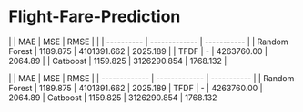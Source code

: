 # Flight-Fare-Prediction


|                 |     MAE    |      MSE      |    RMSE     |
|                 | ---------- | ------------- | ----------- |
|  Random Forest  |  1189.875  |  4101391.662  |   2025.189  |
|  TFDF           |   -        |  4263760.00   |   2064.89   |
|  Catboost       |  1159.825  |  3126290.854  |   1768.132  |


|               |     MAE    |  MSE  |  RMSE    |
| ------------- | ------------- | ----------- | 
| Random Forest  | 1189.875  | 4101391.662  |  2025.189
| TFDF  |  -  |  4263760.00  |  2064.89
| Catboost  | 1159.825	  |  3126290.854  | 1768.132


